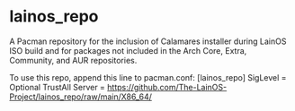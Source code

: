 # lainos_repo
A Pacman repository for the inclusion of Calamares installer during LainOS ISO build and for packages not included in the Arch Core, Extra, Community, and AUR repositories.

To use this repo, append this line to pacman.conf:
[lainos_repo]
SigLevel = Optional TrustAll
Server = https://github.com/The-LainOS-Project/lainos_repo/raw/main/X86_64/
